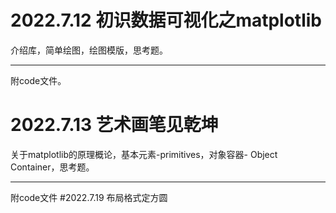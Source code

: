 
# 2022.7.12 初识数据可视化之matplotlib
介绍库，简单绘图，绘图模版，思考题。
***
附code文件。
# 2022.7.13 艺术画笔见乾坤
关于matplotlib的原理概论，基本元素-primitives，对象容器- Object Container，思考题。
***
附code文件
#2022.7.19 布局格式定方圆

